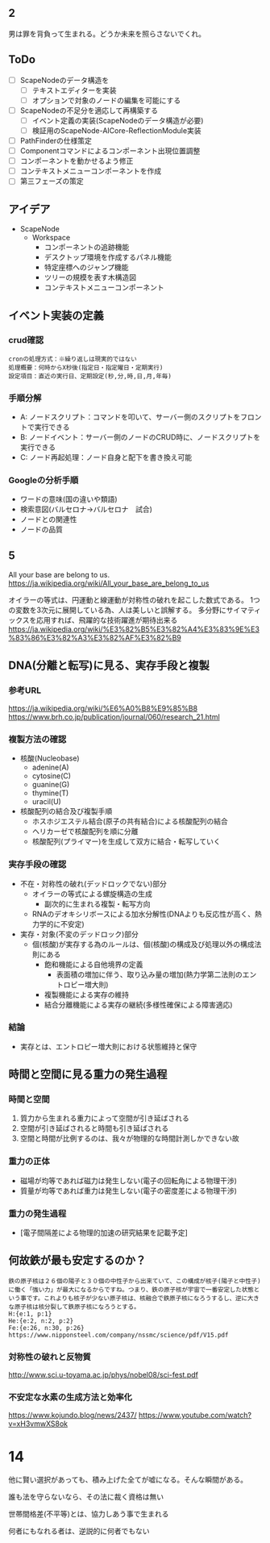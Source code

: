 
## 2
男は罪を背負って生まれる。どうか未来を照らさないでくれ。

## ToDo
- [ ] ScapeNodeのデータ構造を
  - [ ] テキストエディターを実装
  - [ ] オプションで対象のノードの編集を可能にする
- [ ] ScapeNodeの不足分を適応して再構築する
  - [ ] イベント定義の実装(ScapeNodeのデータ構造が必要)
  - [ ] 検証用のScapeNode-AICore-ReflectionModule実装
- [ ] PathFinderの仕様策定
- [ ] Componentコマンドによるコンポーネント出現位置調整
- [ ] コンポーネントを動かせるよう修正
- [ ] コンテキストメニューコンポーネントを作成
- [ ] 第三フェーズの策定

## アイデア
- ScapeNode
  - Workspace
    - コンポーネントの追跡機能
    - デスクトップ環境を作成するパネル機能
    - 特定座標へのジャンプ機能
    - ツリーの規模を表す木構造図
    - コンテキストメニューコンポーネント

## イベント実装の定義
### crud確認
```
cronの処理方式：※繰り返しは現実的ではない
処理概要：何時からX秒後(指定日・指定曜日・定期実行)
設定項目：直近の実行日、定期設定(秒,分,時,日,月,年毎)
```

### 手順分解
- A: ノードスクリプト：コマンドを叩いて、サーバー側のスクリプトをフロントで実行できる
- B: ノードイベント：サーバー側のノードのCRUD時に、ノードスクリプトを実行できる
- C: ノード再起処理：ノード自身と配下を書き換え可能

### Googleの分析手順
- ワードの意味(国の違いや類語)
- 検索意図(バルセロナ→バルセロナ　試合)
- ノードとの関連性
- ノードの品質

## 5
All your base are belong to us.
https://ja.wikipedia.org/wiki/All_your_base_are_belong_to_us

オイラーの等式は、円運動と線運動が対称性の破れを起こした数式である。
1つの変数を3次元に展開している為、人は美しいと誤解する。
多分野にサイマティックスを応用すれば、飛躍的な技術躍進が期待出来る
https://ja.wikipedia.org/wiki/%E3%82%B5%E3%82%A4%E3%83%9E%E3%83%86%E3%82%A3%E3%82%AF%E3%82%B9


## DNA(分離と転写)に見る、実存手段と複製
### 参考URL
https://ja.wikipedia.org/wiki/%E6%A0%B8%E9%85%B8
https://www.brh.co.jp/publication/journal/060/research_21.html

### 複製方法の確認
- 核酸(Nucleobase)
  - adenine(A)
  - cytosine(C)
  - guanine(G)
  - thymine(T)
  - uracil(U)
- 核酸配列の結合及び複製手順
  - ホスホジエステル結合(原子の共有結合)による核酸配列の結合
  - ヘリカーゼで核酸配列を順に分離
  - 核酸配列(プライマー)を生成して双方に結合・転写していく

### 実存手段の確認
- 不在・対称性の破れ(デッドロックでない)部分
  - オイラーの等式による螺旋構造の生成
    - 副次的に生まれる複製・転写方向
  - RNAのデオキシリボースによる加水分解性(DNAよりも反応性が高く、熱力学的に不安定)
- 実存・対象(不変のデッドロック)部分
  - 個(核酸)が実存する為のルールは、個(核酸)の構成及び処理以外の構成法則にある
    - 飽和機能による自他境界の定義
      - 表面積の増加に伴う、取り込み量の増加(熱力学第二法則のエントロピー増大則)
    - 複製機能による実存の維持
    - 結合分離機能による実存の継続(多様性確保による障害適応)

### 結論
- 実存とは、エントロピー増大則における状態維持と保守


## 時間と空間に見る重力の発生過程
### 時間と空間
1. 質力から生まれる重力によって空間が引き延ばされる
2. 空間が引き延ばされると時間も引き延ばされる
3. 空間と時間が比例するのは、我々が物理的な時間計測しかできない故

### 重力の正体
- 磁場が均等であれば磁力は発生しない(電子の回転角による物理干渉)
- 質量が均等であれば重力は発生しない(電子の密度差による物理干渉)

### 重力の発生過程
- [電子間隔差による物理的加速の研究結果を記載予定]


## 何故鉄が最も安定するのか？
```
鉄の原子核は２６個の陽子と３０個の中性子から出来ていて、この構成が核子(陽子と中性子)に働く「強い力」が最大になるからですね。つまり、鉄の原子核が宇宙で一番安定した状態という事です。これよりも核子が少ない原子核は、核融合で鉄原子核になろうするし、逆に大きな原子核は核分裂して鉄原子核になろうとする。
H:{e:1, p:1}
He:{e:2, n:2, p:2}
Fe:{e:26, n:30, p:26}
https://www.nipponsteel.com/company/nssmc/science/pdf/V15.pdf
```

### 対称性の破れと反物質
http://www.sci.u-toyama.ac.jp/phys/nobel08/sci-fest.pdf

### 不安定な水素の生成方法と効率化
https://www.kojundo.blog/news/2437/
https://www.youtube.com/watch?v=xH3vmwXS8ok


# 14
他に賢い選択があっても、積み上げた全てが嘘になる。そんな瞬間がある。

誰も法を守らないなら、その法に裁く資格は無い

世帯間格差(不平等)とは、協力しあう事で生まれる

何者にもなれる者は、逆説的に何者でもない
